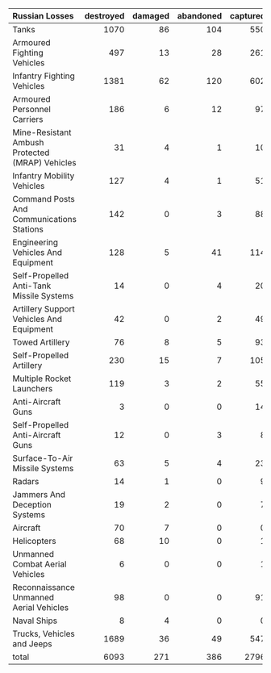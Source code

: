 | Russian Losses                                   |   destroyed |   damaged |   abandoned |   captured |   total |
|:-------------------------------------------------|------------:|----------:|------------:|-----------:|--------:|
| Tanks                                            |        1070 |        86 |         104 |        550 |    1810 |
| Armoured Fighting Vehicles                       |         497 |        13 |          28 |        261 |     799 |
| Infantry Fighting Vehicles                       |        1381 |        62 |         120 |        602 |    2165 |
| Armoured Personnel Carriers                      |         186 |         6 |          12 |         97 |     301 |
| Mine-Resistant Ambush Protected  (MRAP) Vehicles |          31 |         4 |           1 |         10 |      46 |
| Infantry Mobility Vehicles                       |         127 |         4 |           1 |         51 |     183 |
| Command Posts And Communications Stations        |         142 |         0 |           3 |         88 |     233 |
| Engineering Vehicles And Equipment               |         128 |         5 |          41 |        114 |     288 |
| Self-Propelled Anti-Tank Missile Systems         |          14 |         0 |           4 |         20 |      38 |
| Artillery Support Vehicles And Equipment         |          42 |         0 |           2 |         49 |      93 |
| Towed Artillery                                  |          76 |         8 |           5 |         93 |     182 |
| Self-Propelled Artillery                         |         230 |        15 |           7 |        105 |     357 |
| Multiple Rocket Launchers                        |         119 |         3 |           2 |         55 |     179 |
| Anti-Aircraft Guns                               |           3 |         0 |           0 |         14 |      17 |
| Self-Propelled Anti-Aircraft Guns                |          12 |         0 |           3 |          8 |      23 |
| Surface-To-Air Missile Systems                   |          63 |         5 |           4 |         23 |      95 |
| Radars                                           |          14 |         1 |           0 |          9 |      24 |
| Jammers And Deception Systems                    |          19 |         2 |           0 |          7 |      28 |
| Aircraft                                         |          70 |         7 |           0 |          0 |      77 |
| Helicopters                                      |          68 |        10 |           0 |          1 |      79 |
| Unmanned Combat Aerial Vehicles                  |           6 |         0 |           0 |          1 |       7 |
| Reconnaissance Unmanned Aerial Vehicles          |          98 |         0 |           0 |         91 |     189 |
| Naval Ships                                      |           8 |         4 |           0 |          0 |      12 |
| Trucks, Vehicles and Jeeps                       |        1689 |        36 |          49 |        547 |    2321 |
| total                                            |        6093 |       271 |         386 |       2796 |    9546 |